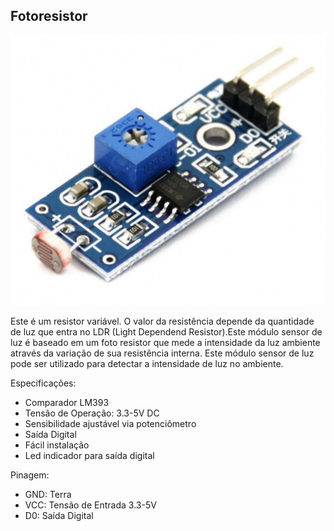 ## Fotoresistor

![alt text](img/1.png)

Este é um resistor variável. O valor da resistência depende da quantidade de luz que entra no LDR (Light Dependend Resistor).Este módulo sensor de luz é baseado em um foto resistor que mede a intensidade da luz ambiente através da variação de sua resistência interna. Este módulo sensor de luz pode ser utilizado para detectar a intensidade de luz no ambiente.


Especificações:
- Comparador LM393
- Tensão de Operação: 3.3-5V DC
- Sensibilidade ajustável via potenciômetro
- Saída Digital
- Fácil instalação
- Led indicador para saída digital

Pinagem:
- GND: Terra
- VCC: Tensão de Entrada 3.3-5V
- D0: Saída Digital
